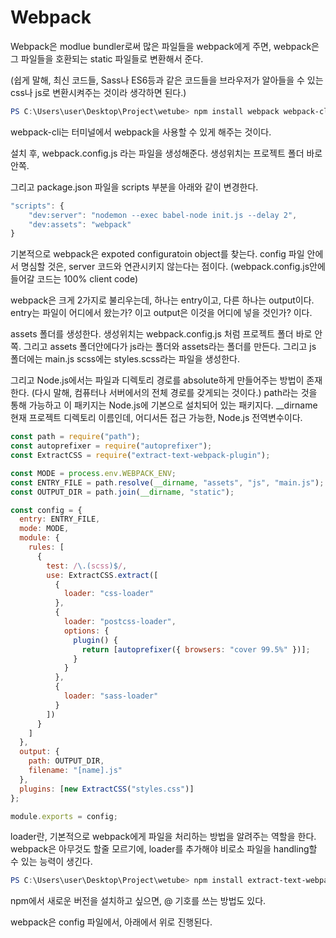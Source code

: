 # Webpack

Webpack은 modlue bundler로써 많은 파일들을 webpack에게 주면, webpack은 그 파일들을 호환되는 static 파일들로 변환해서 준다.

(쉽게 말해, 최신 코드들, Sass나 ES6등과 같은 코드들을 브라우저가 알아들을 수 있는 css나 js로 변환시켜주는 것이라 생각하면 된다.)

```powershell
PS C:\Users\user\Desktop\Project\wetube> npm install webpack webpack-cli
```

webpack-cli는 터미널에서 webpack을 사용할 수 있게 해주는 것이다.

설치 후, webpack.config.js 라는 파일을 생성해준다. 생성위치는 프로젝트 폴더 바로 안쪽. 

그리고 package.json 파일을 scripts 부분을 아래와 같이 변경한다.

```javascript
"scripts": {
    "dev:server": "nodemon --exec babel-node init.js --delay 2",
    "dev:assets": "webpack"
}
```

기본적으로 webpack은 expoted configuratoin object를 찾는다. config 파일 안에서 명심할 것은, server 코드와 연관시키지 않는다는 점이다. (webpack.config.js안에 들어갈 코드는 100% client code) 

webpack은 크게 2가지로 불리우는데, 하나는 entry이고, 다른 하나는 output이다. entry는 파일이 어디에서 왔는가? 이고 output은 이것을 어디에 넣을 것인가? 이다.

assets 폴더를 생성한다. 생성위치는 webpack.config.js 처럼 프로젝트 폴더 바로 안쪽. 그리고 assets 폴더안에다가 js라는 폴더와 assets라는 폴더를 만든다. 그리고 js 폴더에는 main.js scss에는 styles.scss라는 파일을 생성한다.

그리고 Node.js에서는 파일과 디렉토리 경로를 absolute하게 만들어주는 방법이 존재한다. (다시 말해, 컴퓨터나 서버에서의 전체 경로를 갖게되는 것이다.) path라는 것을 통해 가능하고 이 패키지는 Node.js에 기본으로 설치되어 있는 패키지다. __dirname 현재 프로젝트 디렉토리 이름인데, 어디서든 접근 가능한, Node.js 전역변수이다.

```javascript
const path = require("path");
const autoprefixer = require("autoprefixer");
const ExtractCSS = require("extract-text-webpack-plugin");

const MODE = process.env.WEBPACK_ENV;
const ENTRY_FILE = path.resolve(__dirname, "assets", "js", "main.js");
const OUTPUT_DIR = path.join(__dirname, "static");

const config = {
  entry: ENTRY_FILE,
  mode: MODE,
  module: {
    rules: [
      {
        test: /\.(scss)$/,
        use: ExtractCSS.extract([
          {
            loader: "css-loader"
          },
          {
            loader: "postcss-loader",
            options: {
              plugin() {
                return [autoprefixer({ browsers: "cover 99.5%" })];
              }
            }
          },
          {
            loader: "sass-loader"
          }
        ])
      }
    ]
  },
  output: {
    path: OUTPUT_DIR,
    filename: "[name].js"
  },
  plugins: [new ExtractCSS("styles.css")]
};

module.exports = config;
```

loader란, 기본적으로 webpack에게 파일을 처리하는 방법을 알려주는 역할을 한다. webpack은 아무것도 할줄 모르기에, loader를 추가해야 비로소 파일을 handling할 수 있는 능력이 생긴다.

```powershell
PS C:\Users\user\Desktop\Project\wetube> npm install extract-text-webpack-plugin@next
```

npm에서 새로운 버전을 설치하고 싶으면, @ 기호를 쓰는 방법도 있다.

webpack은 config 파일에서, 아래에서 위로 진행된다.

